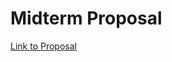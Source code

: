 # Midterm Proposal

[Link to Proposal](https://nicolepinedawebdev.tumblr.com/post/171069906838/midterm-proposal)